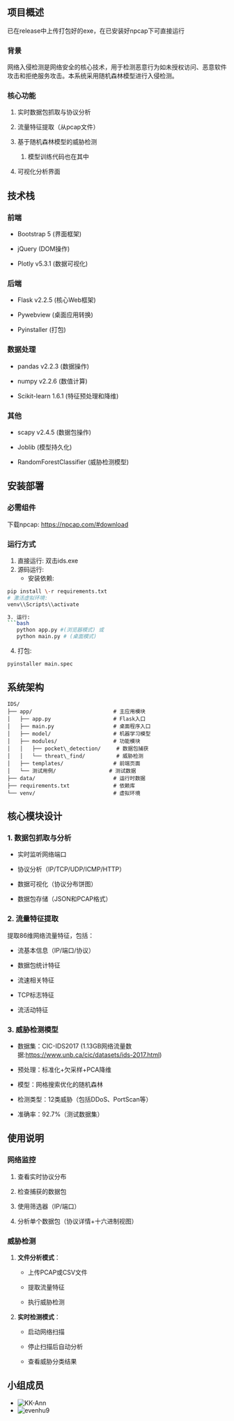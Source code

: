 ## 项目概述
已在release中上传打包好的exe，在已安装好npcap下可直接运行
### 背景

网络入侵检测是网络安全的核心技术，用于检测恶意行为如未授权访问、恶意软件攻击和拒绝服务攻击。本系统采用随机森林模型进行入侵检测。

### 核心功能

1.  实时数据包抓取与协议分析
    
2.  流量特征提取（从pcap文件）
    
3.  基于随机森林模型的威胁检测
    1.  模型训练代码也在其中
    
4.  可视化分析界面
    

## 技术栈

### 前端

*   Bootstrap 5 (界面框架)
    
*   jQuery (DOM操作)
    
*   Plotly v5.3.1 (数据可视化)
    

### 后端

*   Flask v2.2.5 (核心Web框架)
    
*   Pywebview (桌面应用转换)
    
*   Pyinstaller (打包)
    

### 数据处理

*   pandas v2.2.3 (数据操作)
    
*   numpy v2.2.6 (数值计算)
    
*   Scikit-learn 1.6.1 (特征预处理和降维)
    

### 其他

*   scapy v2.4.5 (数据包操作)
    
*   Joblib (模型持久化)
    
*   RandomForestClassifier (威胁检测模型)
    

## 安装部署


### 必需组件
下载npcap: https://npcap.com/#download

### 运行方式
1. 直接运行: 双击ids.exe
2. 源码运行:   
   - 安装依赖: 
```bash
pip install \-r requirements.txt
# 激活虚拟环境: 
venv\\Scripts\\activate

3. 运行: 
```bash
   python app.py #(浏览器模式) 或
   python main.py # (桌面模式)
```
4. 打包:
```bash
pyinstaller main.spec
```

## 系统架构

```unix
IDS/
├── app/                          # 主应用模块
│   ├── app.py                    # Flask入口
│   ├── main.py                   # 桌面程序入口
│   ├── model/                    # 机器学习模型
│   ├── modules/                  # 功能模块
│   │   ├── pocket\_detection/     # 数据包捕获
│   │   └── threat\_find/          # 威胁检测
│   ├── templates/                # 前端页面
│   └── 测试用例/                 # 测试数据
├── data/                         # 运行时数据
├── requirements.txt              # 依赖库
└── venv/                         # 虚拟环境
```
## 核心模块设计

### 1\. 数据包抓取与分析

*   实时监听网络端口
    
*   协议分析（IP/TCP/UDP/ICMP/HTTP）
    
*   数据可视化（协议分布饼图）
    
*   数据包存储（JSON和PCAP格式）
    


### 2\. 流量特征提取

提取86维网络流量特征，包括：

*   流基本信息（IP/端口/协议）
    
*   数据包统计特征
    
*   流速相关特征
    
*   TCP标志特征
    
*   流活动特征
    

### 3\. 威胁检测模型

*   数据集：CIC-IDS2017 (1.13GB网络流量数据:https://www.unb.ca/cic/datasets/ids-2017.html)
    
*   预处理：标准化+欠采样+PCA降维
    
*   模型：网格搜索优化的随机森林
    
*   检测类型：12类威胁（包括DDoS、PortScan等）

*   准确率：92.7%（测试数据集）
    

## 使用说明

### 网络监控

1.  查看实时协议分布
    
2.  检查捕获的数据包
    
3.  使用筛选器（IP/端口）
    
4.  分析单个数据包（协议详情+十六进制视图）
    

### 威胁检测

1.  **文件分析模式**：
    
    *   上传PCAP或CSV文件
        
    *   提取流量特征
        
    *   执行威胁检测
        
2.  **实时检测模式**：
    
    *   启动网络扫描
        
    *   停止扫描后自动分析
        
    *   查看威胁分类结果
        
## 小组成员
- ![KK-Ann](https://github.com/KK-Ann)
- ![evenhu9](https://github.com/evenhu9)
